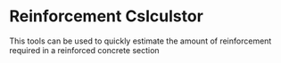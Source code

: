 # Reinforcement Cslculstor
 This tools can be used to quickly estimate the amount of reinforcement required in a reinforced concrete section
